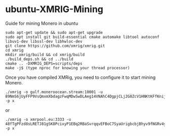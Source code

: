 # ubuntu-XMRIG-Mining

Guide for mining Monero in ubuntu


	sudo apt-get update && sudo apt-get upgrade
	sudo apt install git build-essential cmake automake libtool autoconf libuv1-dev libssl-dev libhwloc-dev
  	git clone https://github.com/xmrig/xmrig.git
  	cd xmrig
  	mkdir xmrig/build && cd xmrig/build
  	./build_deps.sh && cd ../build
  	cmake .. -DXMRIG_DEPS=scripts/deps
  	make -j$ (type nproc for knowing your thread processor)
 
 Once you have compiled XMRig, you need to configure it to start mining Monero.
 
	./xmrig -o gulf.moneroocean.stream:10001 -u 89NmS6jUyFFP9VsQmxmXbdagzFwqMDwSwDLAeg14VNAhC4DgpjCLj2G8ZcV1HNKtKFfKnijPBSMvweWmnrxf1x9jCH3BJb5 -p x
or

	./xmrig -o xmrpool.eu:3333 -u 48fTgPFzd8sLRETJ81gSK8PcixyP1EBq2RBaSvrqqvEFBoC7SyaUrigbcbjBhyv9fNGRv4yW6yGapdanipHEPFEQ3rXWvSs -p x
